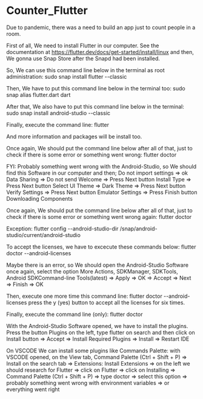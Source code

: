 # Counter_Flutter

Due to pandemic, there was a need to build an app just to count people in a room.

First of all, We need to install Flutter in our computer. See the documentation at https://flutter.dev/docs/get-started/install/linux and then,
We gonna use Snap Store after the Snapd had been installed.

So, We can use this command line below in the terminal as root administration:
sudo snap install flutter --classic

Then, We have to put this command line below in the terminal too:
sudo snap alias flutter.dart dart

After that, We also have to put this command line below in the terminal:
sudo snap install android-studio --classic

Finally, execute the command line:
flutter

And more information and packages will be install too.

Once again, We should put the command line below after all of that, just to check if there is some error or something went wrong:
flutter doctor

FYI: Probably something went wrong with the Android-Studio, so We should find this Software in our computer and then;
Do not import settings => ok
Data Sharing => Do not send
Welcome => Press Next button
Install Type => Press Next button
Select UI Theme => Dark Theme => Press Next button
Verify Settings => Press Next button
Emulator Settings => Press Finish button
Downloading Components

Once again, We should put the command line below after all of that, just to check if there is some error or something went wrong again:
flutter doctor

Exception: flutter config --android-studio-dir /snap/android-studio/current/android-studio

To accept the licenses, we have to excecute these commands below:
flutter doctor --android-licenses

Maybe there is an error, so We should open the Android-Studio Software once again, select the option More Actions, SDKManager, SDKTools, Android SDKCommand-line Tools(latest) => Apply => OK => Accept => Next => Finish => OK

Then, execute one more time this command line:
flutter doctor --android-licenses
press the y (yes) button to accept all the licenses for six times.

Finally, execute the command line (only):
flutter doctor

With the Android-Studio Software opened, we have to install the plugins.
Press the button Plugins on the left, type flutter on search and then click on Install button => Accept => Install Required Plugins => Install => Restart IDE

On VSCODE
We can install some plugins like Commands Palette:
with VSCODE opened, on the View tab, Command Palette (Ctrl + Shift + P) => Install on the search tab => Extensions: Install Extensions => on the left we should research for Flutter => click on Flutter => click on Installing => Command Palette (Ctrl + Shift + P) => type doctor => select this option => probably something went wrong with environment variables => or everything went right
